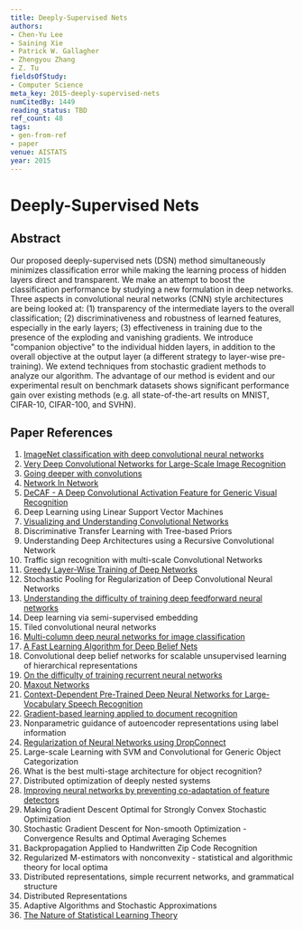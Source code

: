 ```yaml
---
title: Deeply-Supervised Nets
authors:
- Chen-Yu Lee
- Saining Xie
- Patrick W. Gallagher
- Zhengyou Zhang
- Z. Tu
fieldsOfStudy:
- Computer Science
meta_key: 2015-deeply-supervised-nets
numCitedBy: 1449
reading_status: TBD
ref_count: 48
tags:
- gen-from-ref
- paper
venue: AISTATS
year: 2015
---
```


# Deeply-Supervised Nets

## Abstract

Our proposed deeply-supervised nets (DSN) method simultaneously minimizes classification error while making the learning process of hidden layers direct and transparent. We make an attempt to boost the classification performance by studying a new formulation in deep networks. Three aspects in convolutional neural networks (CNN) style architectures are being looked at: (1) transparency of the intermediate layers to the overall classification; (2) discriminativeness and robustness of learned features, especially in the early layers; (3) effectiveness in training due to the presence of the exploding and vanishing gradients. We introduce "companion objective" to the individual hidden layers, in addition to the overall objective at the output layer (a different strategy to layer-wise pre-training). We extend techniques from stochastic gradient methods to analyze our algorithm. The advantage of our method is evident and our experimental result on benchmark datasets shows significant performance gain over existing methods (e.g. all state-of-the-art results on MNIST, CIFAR-10, CIFAR-100, and SVHN).

## Paper References

1. [ImageNet classification with deep convolutional neural networks](2012-imagenet-classification-with-deep-convolutional-neural-networks)
2. [Very Deep Convolutional Networks for Large-Scale Image Recognition](2015-very-deep-convolutional-networks-for-large-scale-image-recognition)
3. [Going deeper with convolutions](2015-going-deeper-with-convolutions)
4. [Network In Network](2014-network-in-network)
5. [DeCAF - A Deep Convolutional Activation Feature for Generic Visual Recognition](2014-decaf-a-deep-convolutional-activation-feature-for-generic-visual-recognition)
6. Deep Learning using Linear Support Vector Machines
7. [Visualizing and Understanding Convolutional Networks](2014-visualizing-and-understanding-convolutional-networks)
8. Discriminative Transfer Learning with Tree-based Priors
9. Understanding Deep Architectures using a Recursive Convolutional Network
10. Traffic sign recognition with multi-scale Convolutional Networks
11. [Greedy Layer-Wise Training of Deep Networks](2006-greedy-layer-wise-training-of-deep-networks)
12. Stochastic Pooling for Regularization of Deep Convolutional Neural Networks
13. [Understanding the difficulty of training deep feedforward neural networks](2010-understanding-the-difficulty-of-training-deep-feedforward-neural-networks)
14. Deep learning via semi-supervised embedding
15. Tiled convolutional neural networks
16. [Multi-column deep neural networks for image classification](2012-multi-column-deep-neural-networks-for-image-classification)
17. [A Fast Learning Algorithm for Deep Belief Nets](2006-a-fast-learning-algorithm-for-deep-belief-nets)
18. Convolutional deep belief networks for scalable unsupervised learning of hierarchical representations
19. [On the difficulty of training recurrent neural networks](2013-on-the-difficulty-of-training-recurrent-neural-networks)
20. [Maxout Networks](2013-maxout-networks)
21. [Context-Dependent Pre-Trained Deep Neural Networks for Large-Vocabulary Speech Recognition](2012-context-dependent-pre-trained-deep-neural-networks-for-large-vocabulary-speech-recognition)
22. [Gradient-based learning applied to document recognition](1998-gradient-based-learning-applied-to-document-recognition)
23. Nonparametric guidance of autoencoder representations using label information
24. [Regularization of Neural Networks using DropConnect](2013-regularization-of-neural-networks-using-dropconnect)
25. Large-scale Learning with SVM and Convolutional for Generic Object Categorization
26. What is the best multi-stage architecture for object recognition?
27. Distributed optimization of deeply nested systems
28. [Improving neural networks by preventing co-adaptation of feature detectors](2012-improving-neural-networks-by-preventing-co-adaptation-of-feature-detectors)
29. Making Gradient Descent Optimal for Strongly Convex Stochastic Optimization
30. Stochastic Gradient Descent for Non-smooth Optimization - Convergence Results and Optimal Averaging Schemes
31. Backpropagation Applied to Handwritten Zip Code Recognition
32. Regularized M-estimators with nonconvexity - statistical and algorithmic theory for local optima
33. Distributed representations, simple recurrent networks, and grammatical structure
34. Distributed Representations
35. Adaptive Algorithms and Stochastic Approximations
36. [The Nature of Statistical Learning Theory](2000-the-nature-of-statistical-learning-theory)
